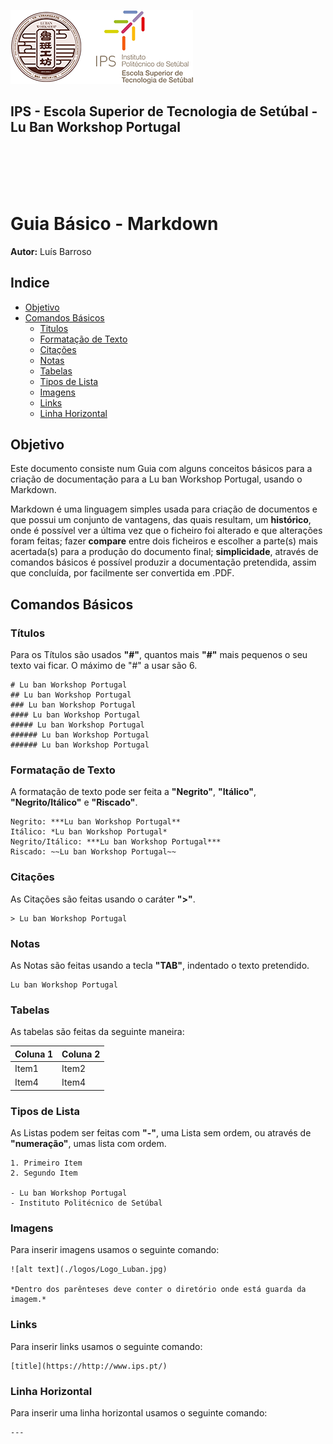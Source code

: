 ![Logos](../../equipments/manuais/logos/Logo_Luban_IPS_2.png)

<div><h2>IPS - Escola Superior de Tecnologia de Setúbal - Lu Ban Workshop Portugal<div></h2>
<br></br>
<br></br>

# Guia Básico - Markdown

**Autor:** Luís Barroso

## Indice
- [Objetivo](#objetivo)
- [Comandos Básicos](#comandos-básicos)
    - [Titulos](#titulos)
    - [Formatação de Texto](#formatacao-de-texto])
    - [Citações](#Citações)
    - [Notas](#notas)
    - [Tabelas](#tabelas)
    - [Tipos de Lista](#tipos-de-lista)
    - [Imagens](#imagens)
    - [Links](#links)
    - [Linha Horizontal](#linha-horizontal)

## Objetivo

Este documento consiste num Guia com alguns conceitos básicos para a criação de documentação para a Lu ban Workshop Portugal, usando o Markdown.

Markdown é uma linguagem simples usada para criação de documentos e que possui um conjunto de vantagens, das quais resultam, um **histórico**, onde é possível ver a última vez que o ficheiro foi alterado e que alterações foram feitas; fazer **compare** entre dois ficheiros e escolher a parte(s) mais acertada(s) para a produção do documento final; **simplicidade**, através de comandos básicos é possível produzir a documentação pretendida, assim que concluída, por facilmente ser convertida em .PDF.

## Comandos Básicos
### Títulos
Para os Títulos são usados **"#"**, quantos mais **"#"** mais pequenos o seu texto vai ficar. O máximo de "#" a usar são 6. 

    # Lu ban Workshop Portugal
    ## Lu ban Workshop Portugal
    ### Lu ban Workshop Portugal
    #### Lu ban Workshop Portugal
    ##### Lu ban Workshop Portugal
    ###### Lu ban Workshop Portugal
    ###### Lu ban Workshop Portugal

### Formatação de Texto

A formatação de texto pode ser feita a **"Negrito"**, **"Itálico"**, **"Negrito/Itálico"** e **"Riscado"**.

    Negrito: ***Lu ban Workshop Portugal**
    Itálico: *Lu ban Workshop Portugal*
    Negrito/Itálico: ***Lu ban Workshop Portugal***
    Riscado: ~~Lu ban Workshop Portugal~~
    
### Citações

As Citações são feitas usando o caráter **">"**.

    > Lu ban Workshop Portugal

### Notas

As Notas são feitas usando a tecla **"TAB"**, indentado o texto pretendido.

    Lu ban Workshop Portugal

### Tabelas

As tabelas são feitas da seguinte maneira:

|Coluna 1|Coluna 2|
| ------ | ------ |
| Item1 | Item2 |
| Item4 | Item4 |

### Tipos de Lista

As Listas podem ser feitas com **"-"**, uma Lista sem ordem, ou através de **"numeração"**, umas lista com ordem.

    1. Primeiro Item
    2. Segundo Item

    - Lu ban Workshop Portugal
    - Instituto Politécnico de Setúbal

### Imagens

Para inserir imagens usamos o seguinte comando:

    ![alt text](./logos/Logo_Luban.jpg)

    *Dentro dos parênteses deve conter o diretório onde está guarda da imagem.*

### Links

Para inserir links usamos o seguinte comando:

    [title](https://http://www.ips.pt/)

### Linha Horizontal

Para inserir uma linha horizontal usamos o seguinte comando:

    ---

